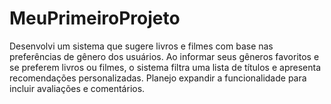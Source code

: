 # MeuPrimeiroProjeto
Desenvolvi um sistema que sugere livros e filmes com base nas preferências de gênero dos usuários. Ao informar seus gêneros favoritos e se preferem livros ou filmes, o sistema filtra uma lista de títulos e apresenta recomendações personalizadas. Planejo expandir a funcionalidade para incluir avaliações e comentários.
